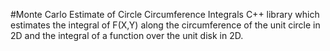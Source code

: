 #Monte Carlo Estimate of Circle Circumference Integrals
C++ library which estimates the integral of F(X,Y) along the circumference of the unit circle in 2D and the integral of a function over the unit disk in 2D.
